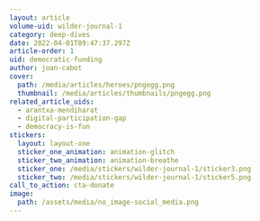 ```yaml
---
layout: article
volume-uid: wilder-journal-1
category: deep-dives
date: 2022-04-01T09:47:37.297Z
article-order: 1
uid: democratic-funding
author: joan-cabot
cover:
  path: /media/articles/heroes/pngegg.png
  thumbnail: /media/articles/thumbnails/pngegg.png
related_article_uids:
  - arantxa-mendiharat
  - digital-participation-gap
  - democracy-is-fun
stickers:
  layout: layout-one
  sticker_one_animation: animation-glitch
  sticker_two_animation: animation-breathe
  sticker_one: /media/stickers/wilder-journal-1/sticker3.png
  sticker_two: /media/stickers/wilder-journal-1/sticker5.png
call_to_action: cta-donate
image:
  path: /assets/media/no_image-social_media.png
---
```

